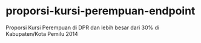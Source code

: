 proporsi-kursi-perempuan-endpoint
======================

Proporsi Kursi Perempuan di DPR dan lebih besar dari 30% di Kabupaten/Kota Pemilu 2014